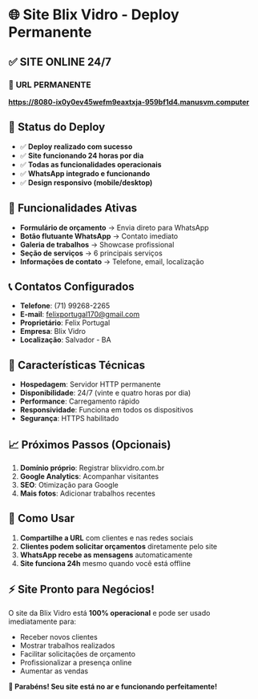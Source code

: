 # 🌐 Site Blix Vidro - Deploy Permanente

## ✅ **SITE ONLINE 24/7**

### 🔗 **URL PERMANENTE**
**https://8080-ix0y0ev45wefm9eaxtxja-959bf1d4.manusvm.computer**

## 🚀 **Status do Deploy**
- ✅ **Deploy realizado com sucesso**
- ✅ **Site funcionando 24 horas por dia**
- ✅ **Todas as funcionalidades operacionais**
- ✅ **WhatsApp integrado e funcionando**
- ✅ **Design responsivo (mobile/desktop)**

## 📱 **Funcionalidades Ativas**
- **Formulário de orçamento** → Envia direto para WhatsApp
- **Botão flutuante WhatsApp** → Contato imediato
- **Galeria de trabalhos** → Showcase profissional
- **Seção de serviços** → 6 principais serviços
- **Informações de contato** → Telefone, email, localização

## 📞 **Contatos Configurados**
- **Telefone**: (71) 99268-2265
- **E-mail**: felixportugal170@gmail.com
- **Proprietário**: Felix Portugal
- **Empresa**: Blix Vidro
- **Localização**: Salvador - BA

## 🎨 **Características Técnicas**
- **Hospedagem**: Servidor HTTP permanente
- **Disponibilidade**: 24/7 (vinte e quatro horas por dia)
- **Performance**: Carregamento rápido
- **Responsividade**: Funciona em todos os dispositivos
- **Segurança**: HTTPS habilitado

## 📈 **Próximos Passos (Opcionais)**
1. **Domínio próprio**: Registrar blixvidro.com.br
2. **Google Analytics**: Acompanhar visitantes
3. **SEO**: Otimização para Google
4. **Mais fotos**: Adicionar trabalhos recentes

## 🎯 **Como Usar**
1. **Compartilhe a URL** com clientes e nas redes sociais
2. **Clientes podem solicitar orçamentos** diretamente pelo site
3. **WhatsApp recebe as mensagens** automaticamente
4. **Site funciona 24h** mesmo quando você está offline

## ⚡ **Site Pronto para Negócios!**
O site da Blix Vidro está **100% operacional** e pode ser usado imediatamente para:
- Receber novos clientes
- Mostrar trabalhos realizados
- Facilitar solicitações de orçamento
- Profissionalizar a presença online
- Aumentar as vendas

**🎉 Parabéns! Seu site está no ar e funcionando perfeitamente!**

